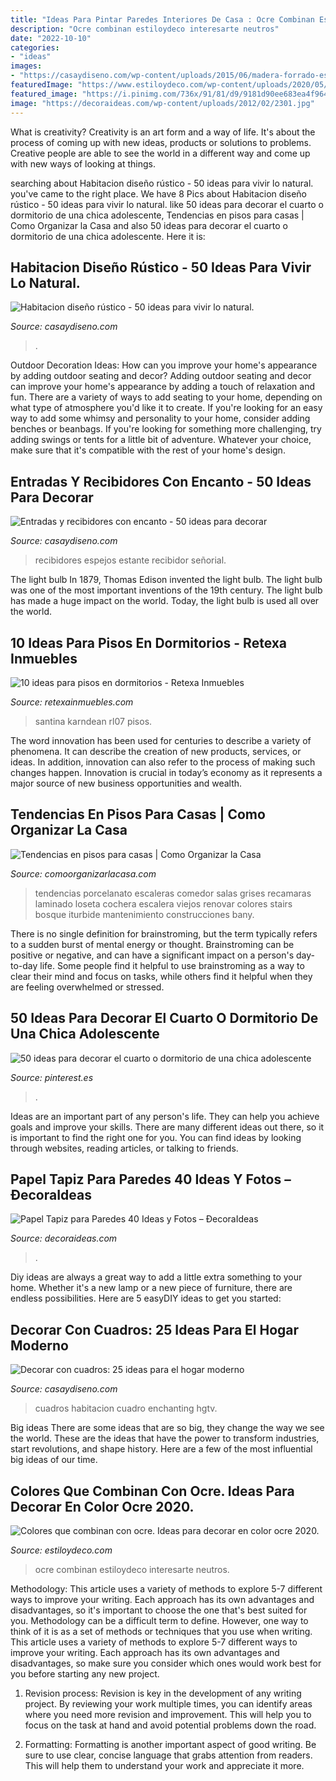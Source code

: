 ```yaml
---
title: "Ideas Para Pintar Paredes Interiores De Casa : Ocre Combinan Estiloydeco Interesarte Neutros"
description: "Ocre combinan estiloydeco interesarte neutros"
date: "2022-10-10"
categories:
- "ideas"
images:
- "https://casaydiseno.com/wp-content/uploads/2015/06/madera-forrado-espacio-cuarto.jpg"
featuredImage: "https://www.estiloydeco.com/wp-content/uploads/2020/05/color-ocre-7.jpg"
featured_image: "https://i.pinimg.com/736x/91/81/d9/9181d90ee683ea4f964b3eb612790f13.jpg"
image: "https://decoraideas.com/wp-content/uploads/2012/02/2301.jpg"
---
```



What is creativity?
Creativity is an art form and a way of life. It's about the process of coming up with new ideas, products or solutions to problems. Creative people are able to see the world in a different way and come up with new ways of looking at things.

	

		
searching about Habitacion diseño rústico - 50 ideas para vivir lo natural. you've came to the right place. We have 8 Pics about Habitacion diseño rústico - 50 ideas para vivir lo natural. like 50 ideas para decorar el cuarto o dormitorio de una chica adolescente, Tendencias en pisos para casas | Como Organizar la Casa and also 50 ideas para decorar el cuarto o dormitorio de una chica adolescente. Here it is:
		
    
## Habitacion Diseño Rústico - 50 Ideas Para Vivir Lo Natural.

<img loading=lazy src="https://casaydiseno.com/wp-content/uploads/2015/06/madera-forrado-espacio-cuarto.jpg" onerror="this.onerror=null;this.src='https://tse3.mm.bing.net/th?id=OIP.CLs4U6CTYOQikwPzwjkpCgHaE1&amp;pid=15.1';" alt="Habitacion diseño rústico - 50 ideas para vivir lo natural.">

_Source: casaydiseno.com_

>. 

	

Outdoor Decoration Ideas: How can you improve your home's appearance by adding outdoor seating and decor?
Adding outdoor seating and decor can improve your home's appearance by adding a touch of relaxation and fun. There are a variety of ways to add seating to your home, depending on what type of atmosphere you'd like it to create. If you're looking for an easy way to add some whimsy and personality to your home, consider adding benches or beanbags. If you're looking for something more challenging, try adding swings or tents for a little bit of adventure. Whatever your choice, make sure that it's compatible with the rest of your home's design.

    
## Entradas Y Recibidores Con Encanto - 50 Ideas Para Decorar

<img loading=lazy src="https://casaydiseno.com/wp-content/uploads/2015/08/entrada-estante-espejo-pared.jpg" onerror="this.onerror=null;this.src='https://tse4.mm.bing.net/th?id=OIP.HrL1thRSjT1yE3Y5KNm9CQHaKG&amp;pid=15.1';" alt="Entradas y recibidores con encanto - 50 ideas para decorar">

_Source: casaydiseno.com_

>recibidores espejos estante recibidor señorial. 

	

The light bulb
In 1879, Thomas Edison invented the light bulb. The light bulb was one of the most important inventions of the 19th century. The light bulb has made a huge impact on the world. Today, the light bulb is used all over the world.

    
## 10 Ideas Para Pisos En Dormitorios - Retexa Inmuebles

<img loading=lazy src="https://retexainmuebles.com/wp-content/uploads/2020/08/10-ideas-pisos-para-dormitorios-9.jpg" onerror="this.onerror=null;this.src='https://tse1.mm.bing.net/th?id=OIP.fptMnfkweh2eboNYYFmyRgHaHa&amp;pid=15.1';" alt="10 ideas para pisos en dormitorios - Retexa Inmuebles">

_Source: retexainmuebles.com_

>santina karndean rl07 pisos. 

	

The word innovation has been used for centuries to describe a variety of phenomena. It can describe the creation of new products, services, or ideas. In addition, innovation can also refer to the process of making such changes happen. Innovation is crucial in today’s economy as it represents a major source of new business opportunities and wealth.

    
## Tendencias En Pisos Para Casas | Como Organizar La Casa

<img loading=lazy src="https://comoorganizarlacasa.com/wp-content/uploads/2018/03/tendencias-en-pisos-para-casas-8.jpg" onerror="this.onerror=null;this.src='https://tse1.mm.bing.net/th?id=OIP.vS9a8DRibOHoCBdTlI006AHaJ4&amp;pid=15.1';" alt="Tendencias en pisos para casas | Como Organizar la Casa">

_Source: comoorganizarlacasa.com_

>tendencias porcelanato escaleras comedor salas grises recamaras laminado loseta cochera escalera viejos renovar colores stairs bosque iturbide mantenimiento construcciones bany. 

	

There is no single definition for brainstroming, but the term typically refers to a sudden burst of mental energy or thought. Brainstroming can be positive or negative, and can have a significant impact on a person's day-to-day life. Some people find it helpful to use brainstroming as a way to clear their mind and focus on tasks, while others find it helpful when they are feeling overwhelmed or stressed.

    
## 50 Ideas Para Decorar El Cuarto O Dormitorio De Una Chica Adolescente

<img loading=lazy src="https://i.pinimg.com/736x/91/81/d9/9181d90ee683ea4f964b3eb612790f13.jpg" onerror="this.onerror=null;this.src='https://tse1.mm.bing.net/th?id=OIP.B8nbl2tg2Bv7twVaislq6QHaFj&amp;pid=15.1';" alt="50 ideas para decorar el cuarto o dormitorio de una chica adolescente">

_Source: pinterest.es_

>. 

	

Ideas are an important part of any person's life. They can help you achieve goals and improve your skills. There are many different ideas out there, so it is important to find the right one for you. You can find ideas by looking through websites, reading articles, or talking to friends.

    
## Papel Tapiz Para Paredes 40 Ideas Y Fotos – ÐecoraIdeas

<img loading=lazy src="https://decoraideas.com/wp-content/uploads/2012/02/2301.jpg" onerror="this.onerror=null;this.src='https://tse4.mm.bing.net/th?id=OIP.yE2Cc3YSMTN37k1F_crrEwAAAA&amp;pid=15.1';" alt="Papel Tapiz para Paredes 40 Ideas y Fotos – ÐecoraIdeas">

_Source: decoraideas.com_

>. 

	

Diy ideas are always a great way to add a little extra something to your home. Whether it's a new lamp or a new piece of furniture, there are endless possibilities. Here are 5 easyDIY ideas to get you started: 

    
## Decorar Con Cuadros: 25 Ideas Para El Hogar Moderno

<img loading=lazy src="https://casaydiseno.com/wp-content/uploads/2015/07/entrada-casa-habitacion-sofa-mesa-cuadro-decorativo.jpeg" onerror="this.onerror=null;this.src='https://tse2.mm.bing.net/th?id=OIP.4OVW6vDiM8s--g4lx8AZHwHaKW&amp;pid=15.1';" alt="Decorar con cuadros: 25 ideas para el hogar moderno">

_Source: casaydiseno.com_

>cuadros habitacion cuadro enchanting hgtv. 

	

Big ideas
There are some ideas that are so big, they change the way we see the world. These are the ideas that have the power to transform industries, start revolutions, and shape history. Here are a few of the most influential big ideas of our time.

    
## Colores Que Combinan Con Ocre. Ideas Para Decorar En Color Ocre 2020.

<img loading=lazy src="https://www.estiloydeco.com/wp-content/uploads/2020/05/color-ocre-7.jpg" onerror="this.onerror=null;this.src='https://tse4.mm.bing.net/th?id=OIP.snunRrHzVkSsKR1Tauaw-AHaKT&amp;pid=15.1';" alt="Colores que combinan con ocre. Ideas para decorar en color ocre 2020.">

_Source: estiloydeco.com_

>ocre combinan estiloydeco interesarte neutros. 

	

Methodology: This article uses a variety of methods to explore 5-7 different ways to improve your writing. Each approach has its own advantages and disadvantages, so it's important to choose the one that's best suited for you.
Methodology can be a difficult term to define. However, one way to think of it is as a set of methods or techniques that you use when writing. This article uses a variety of methods to explore 5-7 different ways to improve your writing. Each approach has its own advantages and disadvantages, so make sure you consider which ones would work best for you before starting any new project.
1) Revision process: Revision is key in the development of any writing project. By reviewing your work multiple times, you can identify areas where you need more revision and improvement. This will help you to focus on the task at hand and avoid potential problems down the road.

2) Formatting: Formatting is another important aspect of good writing. Be sure to use clear, concise language that grabs attention from readers. This will help them to understand your work and appreciate it more.

